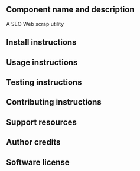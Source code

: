 ## Component name and description
A SEO Web scrap utility

## Install instructions
## Usage instructions
## Testing instructions
## Contributing instructions
## Support resources
## Author credits
## Software license
